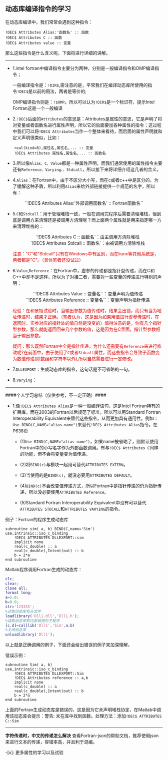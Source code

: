 ## 动态库编译指令的学习 ##  

 在动态库编译中，我们常常会遇到这种指令：

```Fortran
!DEC$ Attributes Alias:'函数名' :: 函数 
!DEC$ Attributes C :: 函数
!DEC$ Attributes value :: 变量
```

那么这些指令是什么含义呢，下面将进行详细的讲解。

----

- 1.intel fortran中编译指令主要分为两种，分别是一般编译指令和OMP编译指令；

   一般编译指令是：``!DIR$``,需注意的是，平常我们在编译动态库所使用的指令``!DEC$``是以前的用法，两者是等价的;

    OMP编译指令则是：``!$OMP``。所以可以认为`!DIR$`是一个标识符，提示Intel Fortran这是一个一般编译

- 2.``!DEC$``后面的``Attributes``的意思是：Attributes是属性的意思，它是声明了将对变量或者函数名进行属性声明，所以它的后面要加各种属性的指令；这过程中我们可以将``!DEC$ Attributes``当作一个整体来看待，而后面的属性声明就和定义声明很类似，比如：

```Fortran
    real(kind=8),属性名,属性名,... :: 变量
    !DEC$ Attributes 属性名,属性名,... :: 函数名
```

- 3.所以像`Alias、C、Value`都是一种属性声明，而我们通常使用的属性指令主要还有`Reference、Varying、、Stdcall`，所以接下来将详细介绍这几者的含义。

- 4.``Alias``：在Fortran中，由于不区分大小写，而在c或者c++中是区分的，为了缓解这种矛盾，所以利用`Alias`来给外部链接提供一个规范的名字，所以有：

<center>
``!DEC$ Attributes Allas:'外部调用函数名' :: Fortran函数名``
</center>

- 5.``C``和``Stdcall``：用于管理堆栈一致，一般在调用完程序后需要清理堆栈，但到底是调用方来清理还是被调用方清理呢？而上面两个属性就是用来指定哪一方来清理堆栈的：

    <center> `!DEC$ Attributes C :: 函数名`：由主调用方清除堆栈 </center>

    <center>`!DEC$ Attributes Stdcall :: 函数名`：由被调用方清除堆栈</center>

    <font color="#dd0000"> 注意："C"和"Stdcall"只有在Windows中有区别，而在liunx等其他系统是，两者都是"C"。（具体笔者还没试过）</font>

- 6.``Value``,``Reference``：在Fortran中，虚参的传递都是指针型传递，而在C和C++中却不是这样，所以为了对接二者，需要对一些变量的传递进行特别的声明：

    <center>``!DEC$ Attributes Value :: 变量名``：变量声明为值传递</center>

    <center>``!DEC$ Attributes Reference :: 变量名``：变量声明为指针传递</center>

    <font color="#dd0000"> 经验：在和景旭试验时，当输出参数为值传递时，结果会出错，而只有当为地址传递时，结果才正确。（笔者认为，这是因为如果用值进行虚参传递时，在返回时，实参对应的指针处的值自然是没变的）值得注意的是，你有几个指针型参数，那么就能返回回来几个参数的值，这是因为在C里面，指针型参数相当于输出参数。</font>

    <font color="#dd0000">疑问：那么既然Fortran中全是指针传递，为什么还需要有`Reference`来进行修改呢?在前面中，由于使用了``C``或者``Stdcall``属性，而这些指令会导致子函数变为数值传递(除数组和字符串以外),所以自然需要进行一定修改。</font>

- 7.`DLLEXPORT`：生成动态库的指令，这句话是不可省略的一句。

- 8.`Varying`：

----
####个人学习总结（仅供参考，不一定正确）####

- 1.像`!DEC$ Attributes Alias`是一种一般编译语句，这是Intel Fortran特有的扩展库，而在2003的Fortran以后规范了标准，所以可以用Standard Fortran Interoperability Equivalent来替代这些指令，从而更加具有通用性。例如：`Use BIND(C,NAME="alias-name")`来替代`!DEC$ Attributes Alias`指令。在P638页

    - (1)`Use BIND(C,NAME="alias-name")`，如果name被省略了，则默认使用Fortran中的小写名字作为外部函数调用。有与`!DEC$ Attributes C`同样的功能，但不会将变量变为值传递。

    - (2)将`BIND(c)`与模块一起用可替代`ATTRIBUTES EXTERN`。

    - (3)当使用的是`BIND(c)`，就没必要用`ATTRIBUTES DEFAULT`。

    - (4)`BIND(c)`不会改变值传递方式，所以Fortran中是指针传递的仍为指针传递，所以没必要使用`ATTRIBUTES Reference`。

    - (5)Standard Fortran Interoperability Equivalent中没有可以替代`ATTRIBUTES STDCALL`和`ATTRIBUTES VARYING`的指令。

例子：Fortran的程序生成动态库

```Fortran
subroutine sim( a, b) BIND(C,name='Sim')
use,intrinsic::iso_c_binding
    !DEC$ ATTRIBUTES DLLEXPORT::sim
    implicit none
    real(c_double) :: a
    real(c_double),Intent(out) :: b
    b = 2*a
end subroutine
```

Matlab程序调用Fortran生成的动态库：

```Matlab
clc;
clear;
close all;
format long;
a=5.0;
b=0.0;
str='123333';
%读取动态库和头文件
loadlibrary('Dll1.dll','Dll1.h');
%读取动态库和内部调用的子程序
[c,d]=calllib('Dll1','Sim',a,b)
%关闭动态库
unloadlibrary('Dll1');
```

以上就是正确调用的例子，下面还会给出错误的例子来加深理解。

错误示例：

```Fortran
subroutine Sim( a, b)
use,intrinsic::iso_c_binding
    !DEC$ ATTRIBUTES DLLEXPORT::Sim
    !DEC$ Attributes reference :: a,b
    implicit none
    real(c_double) :: a
    real(c_double),Intent(out) :: b
    b = 2*a
end subroutine
```

上面的Fortran生成动态库是错误的，这是因为它未声明堆栈协定，在Matlab中调用该动态库会提示：警告: 未在库中找到函数。处理方法：添加`!DEC$ ATTRIBUTES C::Sim`

----

**字符传递时，中文的传递怎么解决**
查看Fortran-json的帮助文档，推荐使用json来进行文本的传递，容错率高，并且利于混编。

-[x]: 更多属性的学习以及试验

[^1]:正在学习完善中......